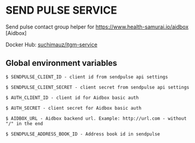 # SEND PULSE SERVICE

Send pulse contact group helper for https://www.health-samurai.io/aidbox [Aidbox]

Docker Hub: [suchimauz/itgm-service](https://hub.docker.com/r/suchimauz/itgm-service)

## Global environment variables

    $ SENDPULSE_CLIENT_ID - client id from sendpulse api settings

    $ SENDPULSE_CLIENT_SECRET - client secret from sendpulse api settings

    $ AUTH_CLIENT_ID - client id for Aidbox basic auth

    $ AUTH_SECRET - client secret for Aidbox basic auth

    $ AIDBOX_URL - Aidbox backend url. Example: http://url.com - without "/" in the end

    $ SENDPULSE_ADDRESS_BOOK_ID - Address book id in sendpulse
